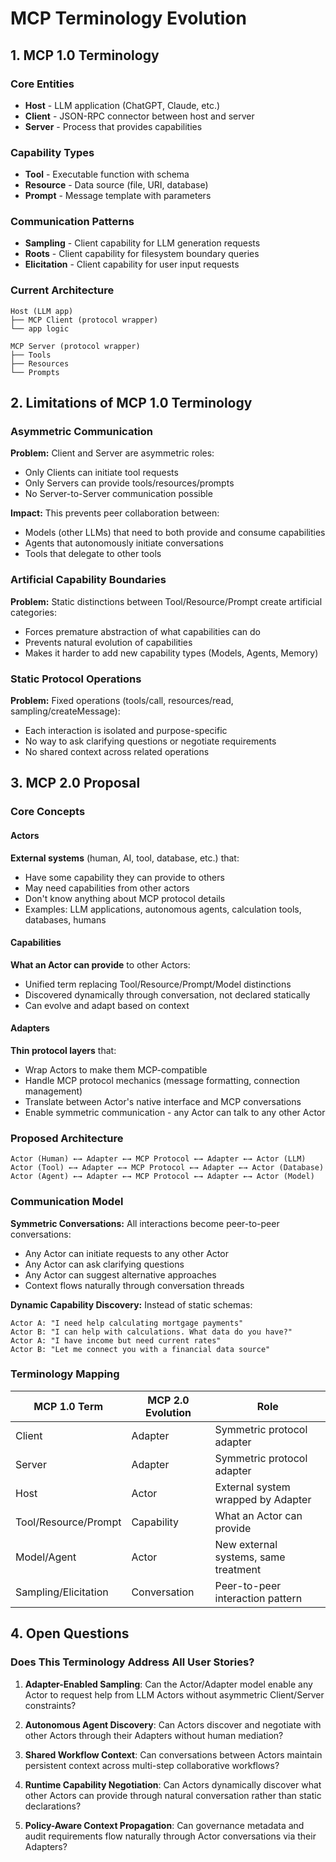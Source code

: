 # MCP Terminology Evolution

## 1. MCP 1.0 Terminology

### Core Entities

- **Host** - LLM application (ChatGPT, Claude, etc.)
- **Client** - JSON-RPC connector between host and server
- **Server** - Process that provides capabilities

### Capability Types

- **Tool** - Executable function with schema
- **Resource** - Data source (file, URI, database)
- **Prompt** - Message template with parameters

### Communication Patterns

- **Sampling** - Client capability for LLM generation requests
- **Roots** - Client capability for filesystem boundary queries
- **Elicitation** - Client capability for user input requests

### Current Architecture

```tree
Host (LLM app)
├── MCP Client (protocol wrapper)
└── app logic

MCP Server (protocol wrapper)  
├── Tools
├── Resources  
└── Prompts
```

## 2. Limitations of MCP 1.0 Terminology

### Asymmetric Communication

**Problem:** Client and Server are asymmetric roles:

- Only Clients can initiate tool requests
- Only Servers can provide tools/resources/prompts
- No Server-to-Server communication possible

**Impact:** This prevents peer collaboration between:

- Models (other LLMs) that need to both provide and consume capabilities
- Agents that autonomously initiate conversations
- Tools that delegate to other tools

### Artificial Capability Boundaries

**Problem:** Static distinctions between Tool/Resource/Prompt create artificial categories:

- Forces premature abstraction of what capabilities can do
- Prevents natural evolution of capabilities
- Makes it harder to add new capability types (Models, Agents, Memory)

### Static Protocol Operations

**Problem:** Fixed operations (tools/call, resources/read, sampling/createMessage):

- Each interaction is isolated and purpose-specific
- No way to ask clarifying questions or negotiate requirements
- No shared context across related operations

## 3. MCP 2.0 Proposal

### Core Concepts

#### Actors

**External systems** (human, AI, tool, database, etc.) that:

- Have some capability they can provide to others
- May need capabilities from other actors
- Don't know anything about MCP protocol details
- Examples: LLM applications, autonomous agents, calculation tools, databases, humans

#### Capabilities

**What an Actor can provide** to other Actors:

- Unified term replacing Tool/Resource/Prompt/Model distinctions
- Discovered dynamically through conversation, not declared statically
- Can evolve and adapt based on context

#### Adapters

**Thin protocol layers** that:

- Wrap Actors to make them MCP-compatible
- Handle MCP protocol mechanics (message formatting, connection management)
- Translate between Actor's native interface and MCP conversations
- Enable symmetric communication - any Actor can talk to any other Actor

### Proposed Architecture

```tree
Actor (Human) ←→ Adapter ←→ MCP Protocol ←→ Adapter ←→ Actor (LLM)
Actor (Tool) ←→ Adapter ←→ MCP Protocol ←→ Adapter ←→ Actor (Database)  
Actor (Agent) ←→ Adapter ←→ MCP Protocol ←→ Adapter ←→ Actor (Model)
```

### Communication Model

**Symmetric Conversations:** All interactions become peer-to-peer conversations:

- Any Actor can initiate requests to any other Actor
- Any Actor can ask clarifying questions
- Any Actor can suggest alternative approaches
- Context flows naturally through conversation threads

**Dynamic Capability Discovery:** Instead of static schemas:

```text
Actor A: "I need help calculating mortgage payments"
Actor B: "I can help with calculations. What data do you have?"
Actor A: "I have income but need current rates"  
Actor B: "Let me connect you with a financial data source"
```

### Terminology Mapping

| MCP 1.0 Term | MCP 2.0 Evolution | Role |
|--------------|------------------|------|
| Client | Adapter | Symmetric protocol adapter |
| Server | Adapter | Symmetric protocol adapter |
| Host | Actor | External system wrapped by Adapter |
| Tool/Resource/Prompt | Capability | What an Actor can provide |
| Model/Agent | Actor | New external systems, same treatment |
| Sampling/Elicitation | Conversation | Peer-to-peer interaction pattern |

## 4. Open Questions

### Does This Terminology Address All User Stories?

1. **Adapter-Enabled Sampling**: Can the Actor/Adapter model enable any Actor to request help from LLM Actors without asymmetric Client/Server constraints?

2. **Autonomous Agent Discovery**: Can Actors discover and negotiate with other Actors through their Adapters without human mediation?

3. **Shared Workflow Context**: Can conversations between Actors maintain persistent context across multi-step collaborative workflows?

4. **Runtime Capability Negotiation**: Can Actors dynamically discover what other Actors can provide through natural conversation rather than static declarations?

5. **Policy-Aware Context Propagation**: Can governance metadata and audit requirements flow naturally through Actor conversations via their Adapters?
